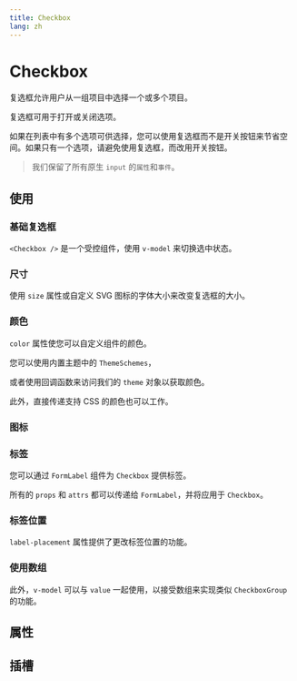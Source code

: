 ```yaml
---
title: Checkbox
lang: zh
---
```


<script setup lang="ts">
  import props from "../../../example/checkbox/description/zh-props.ts";
  import slots from "../../../example/checkbox/description/zh-slots.ts";
</script>

# Checkbox

复选框允许用户从一组项目中选择一个或多个项目。

复选框可用于打开或关闭选项。

如果在列表中有多个选项可供选择，您可以使用复选框而不是开关按钮来节省空间。如果只有一个选项，请避免使用复选框，而改用开关按钮。

> 我们保留了所有原生 `input` 的`属性`和`事件`。


## 使用

### 基础复选框

`<Checkbox />` 是一个受控组件，使用 `v-model` 来切换选中状态。
<demo src="../../../example/checkbox/basic.vue" preview="[8-11]" />

### 尺寸

使用 `size` 属性或自定义 SVG 图标的字体大小来改变复选框的大小。
<demo src="../../../example/checkbox/size.vue" preview="[8-10]" />

### 颜色

`color` 属性使您可以自定义组件的颜色。
<demo src="../../../example/checkbox/color.vue" />

您可以使用内置主题中的 `ThemeSchemes`，

或者使用回调函数来访问我们的 `theme` 对象以获取颜色。

此外，直接传递支持 CSS 的颜色也可以工作。

### 图标

<demo src="../../../example/checkbox/icon.vue" preview="[12-15]" />

### 标签

您可以通过 `FormLabel` 组件为 `Checkbox` 提供标签。

所有的 `props` 和 `attrs` 都可以传递给 `FormLabel`，并将应用于 `Checkbox`。
<demo src="../../../example/checkbox/label.vue" />

### 标签位置

`label-placement` 属性提供了更改标签位置的功能。
<demo src="../../../example/checkbox/label-placement.vue" />

### 使用数组

此外，`v-model` 可以与 `value` 一起使用，以接受数组来实现类似 `CheckboxGroup` 的功能。
<demo src="../../../example/checkbox/multiple.vue" />


## 属性

<data-table type="props" lang="zh" :data="props" />


## 插槽

<data-table type="slots" lang="zh" :data="slots" />
